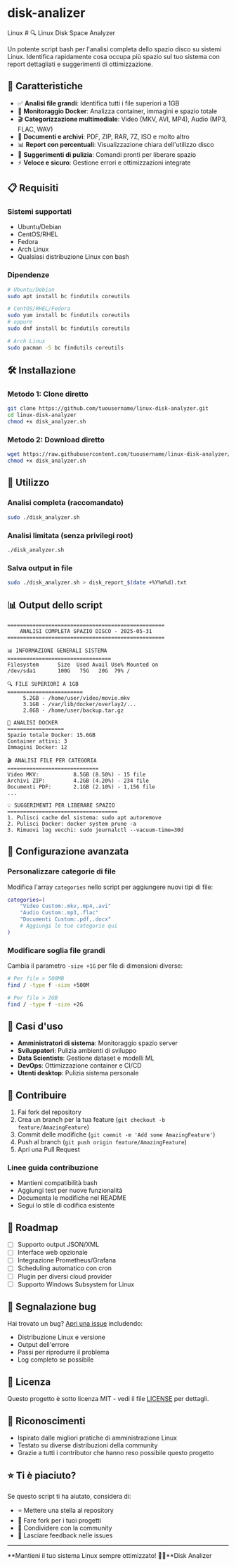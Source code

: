 # disk-analizer
Linux # 🔍 Linux Disk Space Analyzer

Un potente script bash per l'analisi completa dello spazio disco su sistemi Linux. Identifica rapidamente cosa occupa più spazio sul tuo sistema con report dettagliati e suggerimenti di ottimizzazione.

## 🚀 Caratteristiche

- ✅ **Analisi file grandi**: Identifica tutti i file superiori a 1GB
- 🐳 **Monitoraggio Docker**: Analizza container, immagini e spazio totale
- 🎬 **Categorizzazione multimediale**: Video (MKV, AVI, MP4), Audio (MP3, FLAC, WAV)
- 📄 **Documenti e archivi**: PDF, ZIP, RAR, 7Z, ISO e molto altro
- 📊 **Report con percentuali**: Visualizzazione chiara dell'utilizzo disco
- 🧹 **Suggerimenti di pulizia**: Comandi pronti per liberare spazio
- ⚡ **Veloce e sicuro**: Gestione errori e ottimizzazioni integrate

## 📋 Requisiti

### Sistemi supportati
- Ubuntu/Debian
- CentOS/RHEL
- Fedora
- Arch Linux
- Qualsiasi distribuzione Linux con bash

### Dipendenze
```bash
# Ubuntu/Debian
sudo apt install bc findutils coreutils

# CentOS/RHEL/Fedora
sudo yum install bc findutils coreutils
# oppure
sudo dnf install bc findutils coreutils

# Arch Linux
sudo pacman -S bc findutils coreutils
```

## 🛠️ Installazione

### Metodo 1: Clone diretto
```bash
git clone https://github.com/tuousername/linux-disk-analyzer.git
cd linux-disk-analyzer
chmod +x disk_analyzer.sh
```

### Metodo 2: Download diretto
```bash
wget https://raw.githubusercontent.com/tuousername/linux-disk-analyzer/main/disk_analyzer.sh
chmod +x disk_analyzer.sh
```

## 🚀 Utilizzo

### Analisi completa (raccomandato)
```bash
sudo ./disk_analyzer.sh
```

### Analisi limitata (senza privilegi root)
```bash
./disk_analyzer.sh
```

### Salva output in file
```bash
sudo ./disk_analyzer.sh > disk_report_$(date +%Y%m%d).txt
```

## 📊 Output dello script

```
==================================================
    ANALISI COMPLETA SPAZIO DISCO - 2025-05-31
==================================================

📊 INFORMAZIONI GENERALI SISTEMA
=================================
Filesystem      Size  Used Avail Use% Mounted on
/dev/sda1       100G   75G   20G  79% /

🔍 FILE SUPERIORI A 1GB
========================
     5.2GB - /home/user/video/movie.mkv
     3.1GB - /var/lib/docker/overlay2/...
     2.8GB - /home/user/backup.tar.gz

🐳 ANALISI DOCKER
==================
Spazio totale Docker: 15.6GB
Container attivi: 3
Immagini Docker: 12

🎬 ANALISI FILE PER CATEGORIA
=============================
Video MKV:           8.5GB (8.50%) - 15 file
Archivi ZIP:         4.2GB (4.20%) - 234 file
Documenti PDF:       2.1GB (2.10%) - 1,156 file
...

💡 SUGGERIMENTI PER LIBERARE SPAZIO
===================================
1. Pulisci cache del sistema: sudo apt autoremove
2. Pulisci Docker: docker system prune -a
3. Rimuovi log vecchi: sudo journalctl --vacuum-time=30d
```

## 🔧 Configurazione avanzata

### Personalizzare categorie di file
Modifica l'array `categories` nello script per aggiungere nuovi tipi di file:

```bash
categories=(
    "Video Custom:.mkv,.mp4,.avi"
    "Audio Custom:.mp3,.flac"
    "Documenti Custom:.pdf,.docx"
    # Aggiungi le tue categorie qui
)
```

### Modificare soglia file grandi
Cambia il parametro `-size +1G` per file di dimensioni diverse:
```bash
# Per file > 500MB
find / -type f -size +500M

# Per file > 2GB  
find / -type f -size +2G
```

## 🎯 Casi d'uso

- **Amministratori di sistema**: Monitoraggio spazio server
- **Sviluppatori**: Pulizia ambienti di sviluppo
- **Data Scientists**: Gestione dataset e modelli ML
- **DevOps**: Ottimizzazione container e CI/CD
- **Utenti desktop**: Pulizia sistema personale

## 🤝 Contribuire

1. Fai fork del repository
2. Crea un branch per la tua feature (`git checkout -b feature/AmazingFeature`)
3. Commit delle modifiche (`git commit -m 'Add some AmazingFeature'`)
4. Push al branch (`git push origin feature/AmazingFeature`)
5. Apri una Pull Request

### Linee guida contribuzione
- Mantieni compatibilità bash
- Aggiungi test per nuove funzionalità  
- Documenta le modifiche nel README
- Segui lo stile di codifica esistente

## 📝 Roadmap

- [ ] Supporto output JSON/XML
- [ ] Interface web opzionale
- [ ] Integrazione Prometheus/Grafana
- [ ] Scheduling automatico con cron
- [ ] Plugin per diversi cloud provider
- [ ] Supporto Windows Subsystem for Linux

## 🐛 Segnalazione bug

Hai trovato un bug? [Apri una issue](https://github.com/tuousername/linux-disk-analyzer/issues) includendo:

- Distribuzione Linux e versione
- Output dell'errore
- Passi per riprodurre il problema
- Log completo se possibile

## 📄 Licenza

Questo progetto è sotto licenza MIT - vedi il file [LICENSE](LICENSE) per dettagli.

## 🙏 Riconoscimenti

- Ispirato dalle migliori pratiche di amministrazione Linux
- Testato su diverse distribuzioni della community
- Grazie a tutti i contributor che hanno reso possibile questo progetto

## ⭐ Ti è piaciuto?

Se questo script ti ha aiutato, considera di:
- ⭐ Mettere una stella al repository
- 🍴 Fare fork per i tuoi progetti
- 📢 Condividere con la community
- 💬 Lasciare feedback nelle issues

---

**Mantieni il tuo sistema Linux sempre ottimizzato! 🐧✨**Disk Analizer
